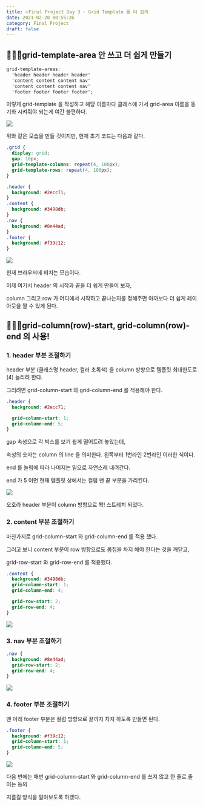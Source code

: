 ```yaml
---
title: 🔥Final Project Day 3 - Grid Template 를 더 쉽게
date: 2021-02-20 00:55:26
category: Final Project
draft: false
---
```


## 💁🏻‍♂️grid-template-area 안 쓰고 더 쉽게 만들기

```css
grid-template-areas:
  'header header header header'
  'content content content nav'
  'content content content nav'
  'footer footer footer footer';
```

이렇게 grid-template 을 작성하고 해당 이름마다 클래스에 가서 grid-area 이름을 동기화 시켜줘야 되는게 여간 불편하다.

![](./images/template-area2.jpeg)

위와 같은 모습을 만들 것이지만, 현재 초기 코드는 다음과 같다.

```css
.grid {
  display: grid;
  gap: 10px;
  grid-template-columns: repeat(4, 100px);
  grid-template-rows: repeat(4, 100px);
}

.header {
  background: #2ecc71;
}
.content {
  background: #3498db;
}
.nav {
  background: #8e44ad;
}
.footer {
  background: #f39c12;
}
```

![](./images/mini-grid.jpeg)

현재 브라우저에 비치는 모습이다.

이제 여기서 header 의 시작과 끝을 더 쉽게 만들어 보자,

column 그리고 row 가 어디에서 시작하고 끝나는지를 정해주면 아까보다 더 쉽게 레이아웃을 짤 수 있게 된다.

## 💁🏻‍♂️grid-column(row)-start, grid-column(row)-end 의 사용!

### 1. header 부분 조절하기

header 부분 (클래스명 header, 컬러 초록색) 을 column 방향으로 템플릿 최대한도로 (4) 늘리려 한다.

그러려면 grid-column-start 와 grid-column-end 를 적용해야 한다.

```css
.header {
  background: #2ecc71;

  grid-column-start: 1;
  grid-column-end: 5;
}
```

gap 속성으로 각 박스를 보기 쉽게 떨어트려 놓았는데,

속성의 숫자는 column 의 line 을 의미한다. 왼쪽부터 1번라인 2번라인 이러한 식이다.

end 를 늘림에 따라 나머지는 밑으로 자연스레 내려간다.

end 가 5 이면 현재 템플릿 상에서는 컬럼 맨 끝 부분을 가리킨다.

![](./images/1.jpeg)

오호라 header 부분이 column 방향으로 쫙! 스트레치 되었다.

### 2. content 부분 조절하기

마찬가지로 grid-column-start 와 grid-column-end 를 적용 했다.

그러고 보니 content 부분이 row 방향으로도 몸집을 차지 해야 한다는 것을 깨닫고,

grid-row-start 와 grid-row-end 를 적용했다.

```css
.content {
  background: #3498db;
  grid-column-start: 1;
  grid-column-end: 4;

  grid-row-start: 2;
  grid-row-end: 4;
}
```

![](./images/2.jpeg)

### 3. nav 부분 조절하기

```css
.nav {
  background: #8e44ad;
  grid-row-start: 2;
  grid-row-end: 4;
}
```

![](./images/3.jpeg)

### 4. footer 부분 조절하기

맨 아래 footer 부분은 컬럼 방향으로 끝까지 차지 하도록 만들면 된다.

```css
.footer {
  background: #f39c12;
  grid-column-start: 1;
  grid-column-end: 5;
}
```

![](./images/4.jpeg)

다음 번에는 매번 grid-column-start 와 grid-column-end 를 쓰지 않고 한 줄로 줄이는 등의

지름길 방식을 알아보도록 하겠다.

